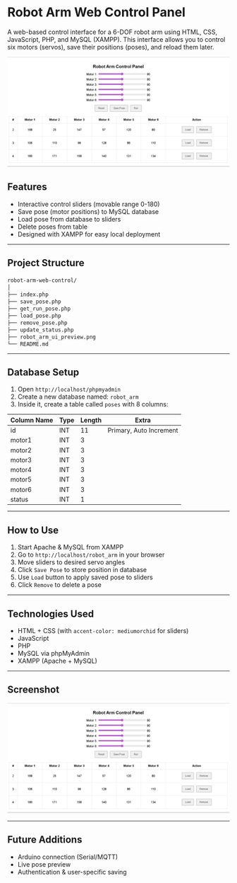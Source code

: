 # Robot Arm Web Control Panel

A web-based control interface for a 6-DOF robot arm using HTML, CSS, JavaScript, PHP, and MySQL (XAMPP). This interface allows you to control six motors (servos), save their positions (poses), and reload them later.

![UI Preview](robot_arm_ui_preview.png)

##  Features

- Interactive control sliders (movable range 0-180)
- Save pose (motor positions) to MySQL database
- Load pose from database to sliders
- Delete poses from table
- Designed with XAMPP for easy local deployment

---

##  Project Structure

```
robot-arm-web-control/
│
├── index.php
├── save_pose.php
├── get_run_pose.php
├── load_pose.php
├── remove_pose.php
├── update_status.php
├── robot_arm_ui_preview.png
└── README.md
```

---

##  Database Setup

1. Open `http://localhost/phpmyadmin`
2. Create a new database named: `robot_arm`
3. Inside it, create a table called `poses` with 8 columns:

| Column Name | Type | Length | Extra          |
|-------------|------|--------|----------------|
| id          | INT  | 11     | Primary, Auto Increment |
| motor1      | INT  | 3      |                |
| motor2      | INT  | 3      |                |
| motor3      | INT  | 3      |                |
| motor4      | INT  | 3      |                |
| motor5      | INT  | 3      |                |
| motor6      | INT  | 3      |                |
| status      | INT  | 1      |                |

---

##  How to Use

1. Start Apache & MySQL from XAMPP
2. Go to `http://localhost/robot_arm` in your browser
3. Move sliders to desired servo angles
4. Click `Save Pose` to store position in database
5. Use `Load` button to apply saved pose to sliders
6. Click `Remove` to delete a pose

---

##  Technologies Used

- HTML + CSS (with `accent-color: mediumorchid` for sliders)
- JavaScript
- PHP
- MySQL via phpMyAdmin
- XAMPP (Apache + MySQL)

---

##  Screenshot

![Interface](robot_arm_ui_preview.png)

---

##  Future Additions

- Arduino connection (Serial/MQTT)
- Live pose preview
- Authentication & user-specific saving